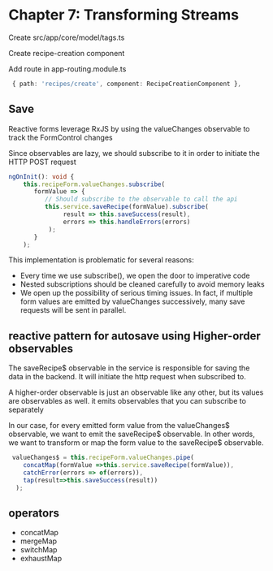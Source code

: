 # Chapter 7: Transforming Streams
Create 
src/app/core/model/tags.ts

Create recipe-creation component

Add route in app-routing.module.ts
```ts
 { path: 'recipes/create', component: RecipeCreationComponent },
```

## Save
Reactive forms leverage RxJS by using the valueChanges observable to track the FormControl changes

Since observables are lazy, we should subscribe to it in order to initiate the HTTP POST request
```ts
ngOnInit(): void {
    this.recipeForm.valueChanges.subscribe(
       formValue => {
          // Should subscribe to the observable to call the api
          this.service.saveRecipe(formValue).subscribe(
               result => this.saveSuccess(result),
               errors => this.handleErrors(errors)
           );
       }        
    );
```
This implementation is problematic for several reasons:
- Every time we use subscribe(), we open the door to imperative code
- Nested subscriptions should be cleaned carefully to avoid memory leaks
- We open up the possibility of serious timing issues. In fact, if multiple form values are emitted by valueChanges successively, many save requests will be sent in parallel.


## reactive pattern for autosave using Higher-order observables
The saveRecipe$ observable in the service is responsible for saving the data in the backend. It will initiate the http request when subscribed to.

A higher-order observable is just an observable like any other, but its values are observables as well. it emits observables that you can subscribe to separately

In our case, for every emitted form value from the valueChanges$ observable, we want to emit the saveRecipe$ observable. In other words, we want to transform or map the form value to the saveRecipe$ observable. 

```ts
 valueChanges$ = this.recipeForm.valueChanges.pipe(
    concatMap(formValue =>this.service.saveRecipe(formValue)),
    catchError(errors => of(errors)),
    tap(result=>this.saveSuccess(result))
  );
```

## operators
- concatMap
- mergeMap
- switchMap
- exhaustMap
